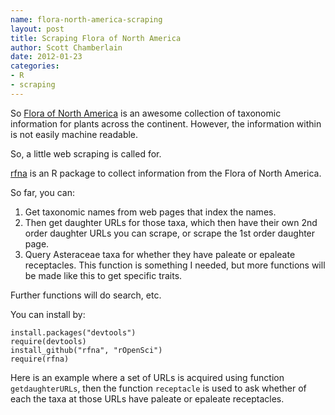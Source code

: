 ```yaml
--- 
name: flora-north-america-scraping
layout: post
title: Scraping Flora of North America
author: Scott Chamberlain
date: 2012-01-23
categories: 
- R
- scraping
---
```


So [Flora of North America][fna] is an awesome collection of taxonomic information for plants across the continent.  However, the information within is not easily machine readable.  

So, a little web scraping is called for.

[rfna][] is an R package to collect information from the Flora of North America. 

So far, you can:
1. Get taxonomic names from web pages that index the names.
2. Then get daughter URLs for those taxa, which then have their own 2nd order daughter URLs you can scrape, or scrape the 1st order daughter page. 
3. Query Asteraceae taxa for whether they have paleate or epaleate receptacles.  This function is something I needed, but more functions will be made like this to get specific traits. 

Further functions will do search, etc.

You can install by:

    install.packages("devtools")
    require(devtools)
    install_github("rfna", "rOpenSci")
    require(rfna)

Here is an example where a set of URLs is acquired using function ```getdaughterURLs```, then the function ```receptacle``` is used to ask whether of each the taxa at those URLs have paleate or epaleate receptacles. 


<script src="https://gist.github.com/1690353.js?file=rfna_demo.r"></script>


[fna]: http://fna.huh.harvard.edu/
[rfna]: https://github.com/ropensci/rfna